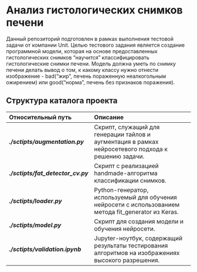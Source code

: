 # Анализ гистологических снимков печени
Данный репозиторий подготовлен в рамках выполнения тестовой задачи от компании Unit. Целью тестового задания является создание программной модели, которая на основе предоставленных гистологических снимков “научится” классифицировать гистологические снимки печени. Модель должна уметь по снимку печени делать вывод о том, к какому классу нужно отнести изображение - bad(“жир”, печень пораженную неалкогольным ожирением) или good(“норма”, печень без признаков поражения).
## Структура каталога проекта
| Относительный путь | Описание |
| :--- | :--- |
| _**./sctipts/augmentation.py**_ |  Скрипт, служащий для генерации тайлов и аугментация в рамках нейросетевого подхода к решению задачи.|
| _**./sctipts/fat_detector_cv.py**_ |  Скрипт с реализацией handmade-алгоритма классификации снимков. |
| _**./sctipts/loader.py**_ |  Python-генератор, используемый для обучения нейросети с использованием метода fit_generator из Keras. |
| _**./sctipts/model.py**_ |  Скрипт для создания модели и обучения нейросети. |
| _**./sctipts/validation.ipynb**_ |  Jupyter-ноутбук, содержащий результаты тестирования алгоритмов на изображениях высокого разрешения. |

